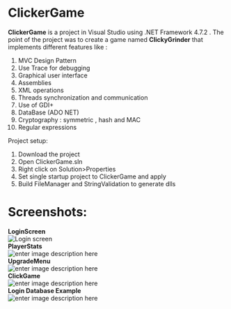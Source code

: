 # ClickerGame
**ClickerGame** is a project in Visual Studio using .NET Framework 4.7.2 . The point of the project was to create a game named **ClickyGrinder** that implements different features like : 

 1. MVC Design Pattern
 2. Use Trace for debugging
 3. Graphical user interface
 4. Assemblies
 5. XML operations
 6. Threads synchronization and communication
 7. Use of GDI+
 8. DataBase (ADO NET)
 9. Cryptography : symmetric , hash and MAC
 10. Regular expressions
 
Project setup:
 1. Download the project
 2. Open ClickerGame.sln
 3. Right click on Solution>Properties
 4. Set single startup project to ClickerGame and apply
 5. Build FileManager and StringValidation to generate dlls

# Screenshots:
**LoginScreen**  
![Login screen](https://i.imgur.com/CjmecEH.png)  
**PlayerStats**  
![enter image description here](https://i.imgur.com/Z3TbqvW.png)  
**UpgradeMenu**  
![enter image description here](https://i.imgur.com/Ig3wmcv.png)  
**ClickGame**  
![enter image description here](https://i.imgur.com/KtAwGeN.png)  
**Login Database Example**  
![enter image description here](https://i.imgur.com/Ifm0BAG.png)  
